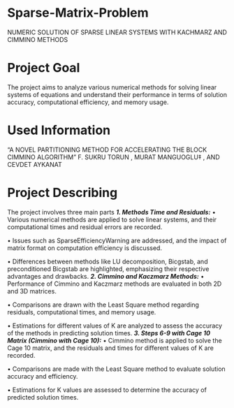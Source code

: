 # Sparse-Matrix-Problem
NUMERIC SOLUTION OF SPARSE LINEAR SYSTEMS WITH KACHMARZ AND CIMMINO METHODS
#  Project Goal
The project aims to analyze various numerical methods for solving linear systems of equations and understand their performance in terms of solution accuracy, computational efficiency, and memory usage.
# Used Information
“A NOVEL PARTITIONING METHOD FOR ACCELERATING THE BLOCK CIMMINO ALGORITHM” F. SUKRU TORUN , MURAT MANGUOGLU‡ , AND CEVDET AYKANAT
# Project Describing
The project involves three main parts
***1.	Methods Time and Residuals:***
•	Various numerical methods are applied to solve linear systems, and their computational times and residual errors are recorded.

•	Issues such as SparseEfficiencyWarning are addressed, and the impact of matrix format on computation efficiency is discussed.

•	Differences between methods like LU decomposition, Bicgstab, and preconditioned Bicgstab are highlighted, emphasizing their respective advantages and drawbacks.
***2.	Cimmino and Kaczmarz Methods:***
•	Performance of Cimmino and Kaczmarz methods are evaluated in both 2D and 3D matrices.

•	Comparisons are drawn with the Least Square method regarding residuals, computational times, and memory usage.

•	Estimations for different values of K are analyzed to assess the accuracy of the methods in predicting solution times.
***3.	Steps 6-9 with Cage 10 Matrix (Cimmino with Cage 10):***
•	Cimmino method is applied to solve the Cage 10 matrix, and the residuals and times for different values of K are recorded.

•	Comparisons are made with the Least Square method to evaluate solution accuracy and efficiency.

•	Estimations for K values are assessed to determine the accuracy of predicted solution times.

